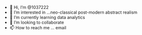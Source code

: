 - 👋 Hi, I’m @1037222
- 👀 I’m interested in ...neo-classical post-modern abstract realism
- 🌱 I’m currently learning data analytics
- 💞️ I’m looking to collaborate 
- 📫 How to reach me ... email

<!---
1037222/1037222 is a ✨ special ✨ repository because its `README.md` (this file) appears on your GitHub profile.
You can click the Preview link to take a look at your changes.
--->
